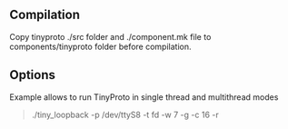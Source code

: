 ## Compilation

Copy tinyproto ./src folder and ./component.mk file to components/tinyproto folder before compilation.

## Options

Example allows to run TinyProto in single thread and multithread modes

> ./tiny_loopback -p /dev/ttyS8 -t fd -w 7 -g -c 16 -r

